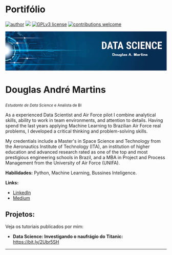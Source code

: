 # Portifólio

[![author](https://img.shields.io/badge/author-DMartinvs-red.svg)](https://www.linkedin.com/in/douglas-martins-3b93a6141) [![](https://img.shields.io/badge/python-3.7+-blue.svg)](https://www.python.org/downloads/release/python-365/) [![GPLv3 license](https://img.shields.io/badge/License-GPLv3-blue.svg)](http://perso.crans.org/besson/LICENSE.html) [![contributions welcome](https://img.shields.io/badge/contributions-welcome-brightgreen.svg?style=flat)](https://github.com/DMartinvs/Portif-lio/issues)

<p align="center">
  <img src="banner.png" >
</p>

# Douglas André Martins
<sub>*Estudante de Data Science* e Analista de BI</sub>

As a experienced Data Scientist and Air Force pilot I combine analytical skills, ability to work in team environments, and attention to details. Having spend the last years applying Machine Learning to Brazilian Air Force real problems, I developed a critical thinking and problem-solving skills.

My credentials include a Master's in Space Science and Technology from the Aeronautics Institute of Technology (ITA), an institution of higher education and advanced research rated as one of the top and most prestigious engineering schools in Brazil, and a MBA in Project and Process Management from the University of Air Force (UNIFA).

**Habilidades:** Python, Machine Learning, Bussines Inteligence.

**Links:**

* [LinkedIn](https://www.linkedin.com/in/douglas-martins-3b93a6141/)
* [Medium](https://www.medium.com)


## Projetos:
Veja os tutoriais publicados por mim:

* **Data Science: Investigando o naufrágio do Titanic:** https://bit.ly/2Ubr5SH


---
